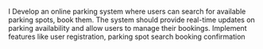 I Develop an online parking system where users can search for available parking spots, book them. The system should provide real-time updates on parking availability and allow users to manage their bookings. Implement features like user registration, parking spot search booking confirmation

